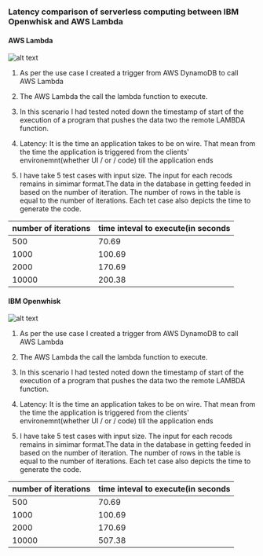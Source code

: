 ### Latency comparison of serverless computing between IBM Openwhisk and AWS Lambda


#### AWS Lambda
![alt text](https://github.com/satyamsah/compare-Serverless-Technologies/lambdaflow.PNG)


1) As per the use case I created a trigger from AWS DynamoDB to call AWS Lambda

2) The AWS Lambda the call the lambda function to execute.

3) In this scenario I had tested noted down the timestamp of start of the execution of a program that pushes the data two the remote LAMBDA function. 
4) Latency: It is the time an application takes to be on wire. That mean from the time the application is triggered from the clients' environemnt(whether UI / or / code) till the application ends

5) I have take 5 test cases with input size. The input for each recods remains in simimar format.The data in the database in getting feeded in based on the number of iteration. The number of rows in the table is equal to the number of iterations. Each tet case also depicts the time to generate the code.

| number of iterations | time inteval to execute(in seconds|
| ------ | ------ |
| 500   | 70.69
| 1000  | 100.69 
| 2000  | 170.69
| 10000 | 200.38


#### IBM Openwhisk
![alt text](https://github.com/satyamsah/compare-Serverless-Technologies/openwhiskflow.PNG)


1) As per the use case I created a trigger from AWS DynamoDB to call AWS Lambda

2) The AWS Lambda the call the lambda function to execute.

3) In this scenario I had tested noted down the timestamp of start of the execution of a program that pushes the data two the remote LAMBDA function. 
4) Latency: It is the time an application takes to be on wire. That mean from the time the application is triggered from the clients' environemnt(whether UI / or / code) till the application ends

5) I have take 5 test cases with input size. The input for each recods remains in simimar format.The data in the database in getting feeded in based on the number of iteration. The number of rows in the table is equal to the number of iterations. Each tet case also depicts the time to generate the code.

| number of iterations | time inteval to execute(in seconds|
| ------ | ------ |
| 500   | 70.69
| 1000  | 100.69 
| 2000  | 170.69
| 10000 | 507.38





